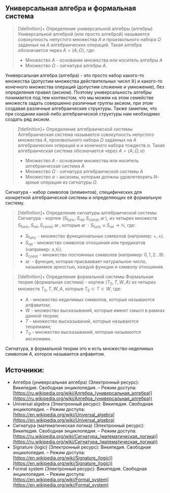 ## Универсальная алгебра и формальная система
> [!definition]+ Определение универсальной алгебры (алгебры)
> Универсальной алгеброй (или просто алгеброй) называется совокупность непустого множества $A$ и произвольного набора $\Omega$ заданных на $A$ алгебраических операций. Такая алгебра обозначается через $A = \langle A; \Omega\rangle$, где:
> * Множество $A$ - основание множества или носитель алгебры $A$
> * Множество $\Omega$ - сигнатура алгебры $A$.

Универсальная алгебра (алгебра) - это просто набор какого-то множества (допустим множества действительных чисел $\mathbb R$) и какого-то конечного множества операций (допустим сложение и умножение), без определения правил (аксиом). Поэтому универсальность алгебры понимается под тем контекстом, что мы можем на этом семействе множеств задать совершенно различные группы аксиом, при этом создавая различные алгебраические структуры. Также заметим, что при создании какой-либо алгебраической структуры нам необходимо создать ряд аксиом. 

> [!definition]+ Определение алгебраической системы
> Алгебраическая система называется совокупность непустого множества $A$, произвольного набора $\Omega$ заданных на $A$ алгебраических операций и и конечного набора тождеств $\alpha$. Такая алгебраическая система обозначается через $A = \langle A; \Omega; \alpha\rangle$
> * Множество $A$ - основание множества или носитель алгебраическая система $A$
> * Множество $\Omega$ - сигнатура алгебраической системы $A$
> * Множество $\alpha$ - аксиомы, которым должны удовлетворять $N$-арные операции из сигнатуры $\Omega$.

Сигнатура - набор символов (элементов), специфических для конкретной алгебраической системы и определяющих её формальную систему. 

> [!definition]+ Определение сигнатуры алгебраической системы
> Сигнатура - кортеж $\left(S_{\operatorname{func}}, S_{\operatorname{rel}}, S_{\operatorname{const}}, \operatorname{ar}\right)$, из четырех множеств $S_{\operatorname{func}}, S_{\operatorname{rel}}, S_{\operatorname{const}}, \operatorname{ar}$, которые $\operatorname{ar} : S_{\operatorname{func}} \cup S_{\operatorname{rel}} \to \mathbb N$, где:
> * $S_{\operatorname{func}}$ - множество функциональных символов (например: $+, \times$). 
> * $S_{\operatorname{rel}}$ - множество символов отношения или предикатов (например: $\leq, \in$).
> * $S_{\operatorname{const}}$ - множество постоянных символов (например: $0, 1, 2 ... 9$).
> * $\operatorname{ar}$ - функция, которая присваивает натуральное число, называемое арностью, каждой функции и символу отношения.  

> [!definition]+ Определение формальной системы
> Формальная теория (формальная система) - кортеж $\langle T_0, T, W, A\rangle$ из четырех множеств $T_0, T, W, A$, которые $T_0 \subset T \subset W$, где:  
> * $A$ - множество неделимых символов, которые называются алфавитом;  
> * $W$ - множество высказываний, которые имеют смысл в рамках данной теории;  
> * $T$ - множество высказываний, которые называются теоремами;  
> * $T_0$ - множество высказываний, которые называются аксиомами.

Сигнатура, в формальной теории это и есть множество неделимых символом $A$, которое называется алфавитом. 

## Источники:
* Алгебра (универсальная алгебра) (Электронный ресурс): Википедия. Свободная энциклопедия. – Режим доступа: [https://ru.wikipedia.org/wiki/Алгебра_(универсальная_алгебра)](https://ru.wikipedia.org/wiki/Алгебра_(универсальная_алгебра))
* Universal algebra (Электронный ресурс): Википедия. Свободная энциклопедия. – Режим доступа: [https://en.wikipedia.org/wiki/Universal_algebra](https://en.wikipedia.org/wiki/Universal_algebra)
* Сигнатура (математическая логика) (Электронный ресурс): Википедия. Свободная энциклопедия. – Режим доступа: [https://ru.wikipedia.org/wiki/Сигнатура_(математическая_логика)](https://ru.wikipedia.org/wiki/Сигнатура_(математическая_логика))
* Signature (logic) (Электронный ресурс): Википедия. Свободная энциклопедия. – Режим доступа: [https://en.wikipedia.org/wiki/Signature_(logic)](https://en.wikipedia.org/wiki/Signature_(logic))
* Formal system (Электронный ресурс): Википедия. Свободная энциклопедия. – Режим доступа: [https://en.wikipedia.org/wiki/Formal_system](https://en.wikipedia.org/wiki/Formal_system)